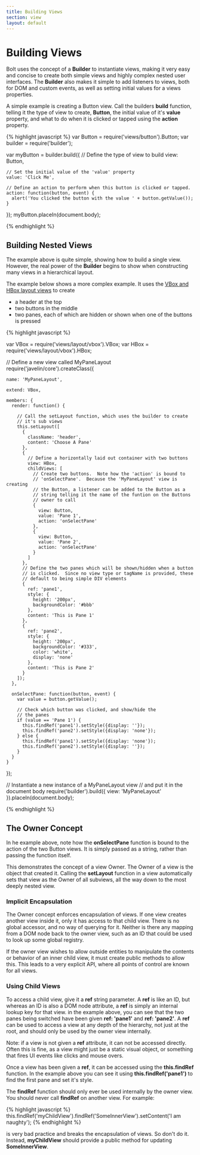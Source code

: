 ```yaml
---
title: Building Views
section: view
layout: default
---
```


<h1>Building Views</h1>

<p>
  Bolt uses the concept of a <b>Builder</b> to instantiate views, making it very easy and concise to create both simple views and highly complex nested user interfaces.  The <b>Builder</b> also makes it simple to add listeners to views, both for DOM and custom events, as well as setting initial values for a views properties.
</p>

<p>
  A simple example is creating a Button view.  Call the builders <b>build</b> function, telling it the type of view to create, <b>Button</b>, the initial value of it's <b>value</b> property, and what to do when it is clicked or tapped using the <b>action</b> property.
</p>

{% highlight javascript %}
  var Button = require('views/button').Button;
  var builder = require('builder');

  var myButton = builder.build({
    // Define the type of view to build
    view: Button,

    // Set the initial value of the 'value' property
    value: 'Click Me',

    // Define an action to perform when this button is clicked or tapped.
    action: function(button, event) {
      alert('You clicked the button with the value ' + button.getValue());
    }
  });
  myButton.placeIn(document.body);

{% endhighlight %}

<h2>Building Nested Views</h2>

<p>
  The example above is quite simple, showing how to build a single view.  However, the real power of the <b>Builder</b> begins to show when constructing many views in a hierarchical layout.
</p>

<p>
  The example below shows a more complex example.  It uses the 
<a href="view_layouts.html">VBox and HBox layout views</a> to create 

<ul>
  <li>a header at the top</li>
  <li>two buttons in the middle</li>
  <li>two panes, each of which are hidden or shown when one of the buttons is pressed</li>
</ul> 
</p>

{% highlight javascript %}

  var VBox = require('views/layout/vbox').VBox;
  var HBox = require('views/layout/vbox').HBox;

  // Define a new view called MyPaneLayout
  require('javelin/core').createClass({
    
    name: 'MyPaneLayout',

    extend: VBox,

    members: {
      render: function() {

        // Call the setLayout function, which uses the builder to create
        // it's sub views
        this.setLayout([
          {
            className: 'header',
            content: 'Choose A Pane'
          },
          {
            // Define a horizontally laid out container with two buttons
            view: HBox,
            childViews: [
              // Create two buttons.  Note how the 'action' is bound to
              // 'onSelectPane'.  Because the 'MyPaneLayout' view is creating
              // the Button, a listener can be added to the Button as a 
              // string telling it the name of the funtion on the Buttons
              // owner to call
              {
                view: Button,
                value: 'Pane 1',
                action: 'onSelectPane'
              },
              {
                view: Button,
                value: 'Pane 2',
                action: 'onSelectPane'
              }
            ]
          },
          // Define the two panes which will be shown/hidden when a button
          // is clicked.  Since no view type or tagName is provided, these
          // default to being simple DIV elements
          {
            ref: 'pane1',
            style: {
              height: '200px',
              backgroundColor: '#bbb'
            },
            content: 'This is Pane 1'
          },
          {
            ref: 'pane2',
            style: {
              height: '200px',
              backgroundColor: '#333',
              color: 'white',
              display: 'none'
            },
            content: 'This is Pane 2'
          }
        ]);
      },

      onSelectPane: function(button, event) {
        var value = button.getValue();

        // Check which button was clicked, and show/hide the
        // the panes  
        if (value == 'Pane 1') {
          this.findRef('pane1').setStyle({display: ''});
          this.findRef('pane2').setStyle({display: 'none'});
        } else {
          this.findRef('pane1').setStyle({display: 'none'});
          this.findRef('pane2').setStyle({display: ''});
        }
      }
    }
  });

  // Instantiate a new instance of a MyPaneLayout view
  // and put it in the document body
  require('builder').build({
    view: 'MyPaneLayout'
  }).placeIn(document.body);

{% endhighlight %}

<h2>The Owner Concept</h2>
<p>
  In he example above, note how the <b>onSelectPane</b> function is bound to the action of the two Button views.  It is simply passed as a string, rather than passing the function itself.
</p>

<p>
  This demonstrates the concept of a view Owner.  The Owner of a view is the object that created it.  Calling the <b>setLayout</b> function in a view automatically sets that view as the Owner of all subviews, all the way down to the most deeply nested view.
</p>

<h3>Implicit Encapsulation</h3>
<p>
  The Owner concept enforces encapsulation of views.  If one view creates another view inside it, only it has access to that child view.  There is no global accessor, and no way of querying for it.  Neither is there any mapping from a DOM node back to the owner view, such as an ID that could be used to look up some global registry.
</p>

<p>
  If the owner view wishes to allow outside entities to manipulate the contents or behavior of an inner child view, it must create public methods to allow this.  This leads to a very explicit API, where all points of control are known for all views.
</p>

<h3>Using Child Views</h3>
<p>
  To access a child view, give it a <b>ref</b> string parameter.  A <b>ref</b> is like an ID, but whereas an ID is also a DOM node attribute, a <b>ref</b> is simply an internal lookup key for that view.  in the example above, you can see that the two panes being switched have been given <b>ref: 'pane1'</b> and <b>ref: 'pane2'</b>.  A <b>ref</b> can be used to access a view at any depth of the hierarchy, not just at the root, and should only be used by the owner view internally. 
</p>

<p>
  Note: if a view is not given a <b>ref</b> attribute, it can not be accessed directly.  Often this is fine, as a view might just be a static visual object, or something that fires UI events like clicks and mouse overs.
</p>

<p>
 Once a view has been given a <b>ref</b>, it can be accessed using the <b>this.findRef</b> function.  In the example above you can see it using <b>this.findRef('pane1')</b> to find the first pane and set it's style. 
</p>

<p>
  The <b>findRef</b> function should only ever be used internally by the owner view.  You should never call <b>findRef</b> on another view.  For example:
</p>

{% highlight javascript %}
  this.findRef('myChildView').findRef('SomeInnerView').setContent('I am naughty');
{% endhighlight %}

<p>
  is very bad practice and breaks the encapsulation of views.  So don't do it.  Instead, <b>myChildView</b> should provide a public method for updating <b>SomeInnerView</b>.
</p>









